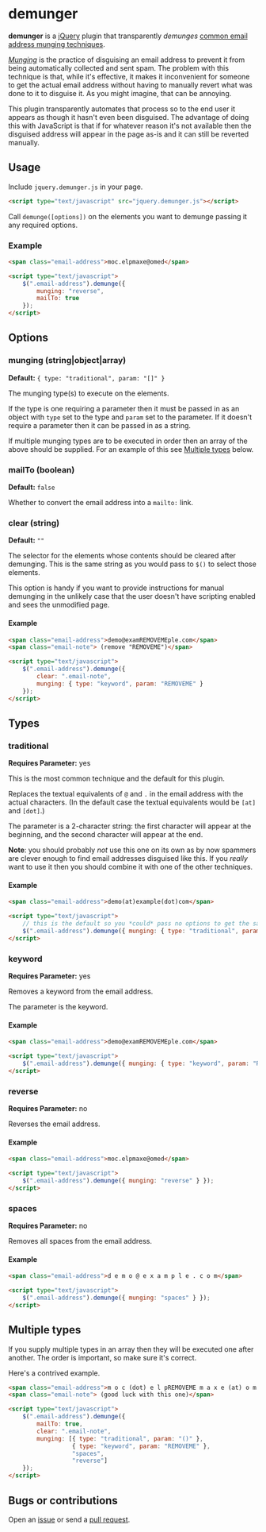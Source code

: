 # demunger

**demunger** is a [jQuery](http://jquery.com) plugin that transparently *demunges* [common email address munging techniques](http://en.wikipedia.org/wiki/Address_munging#Examples).

[*Munging*](http://en.wikipedia.org/wiki/Address_munging) is the practice of disguising an email address to prevent it from being automatically collected and sent spam. The problem with this technique is that, while it's effective, it makes it inconvenient for someone to get the actual email address without having to manually revert what was done to it to disguise it. As you might imagine, that can be annoying.

This plugin transparently automates that process so to the end user it appears as though it hasn't even been disguised. The advantage of doing this with JavaScript is that if for whatever reason it's not available then the disguised address will appear in the page as-is and it can still be reverted manually.

## Usage

Include `jquery.demunger.js` in your page.

```html
<script type="text/javascript" src="jquery.demunger.js"></script>
```

Call `demunge([options])` on the elements you want to demunge passing it any required options. 

### Example

```html
<span class="email-address">moc.elpmaxe@omed</span>

<script type="text/javascript">
    $(".email-address").demunge({ 
        munging: "reverse",
        mailTo: true
    });
</script>
```

## Options

### munging (string|object|array)

**Default:** `{ type: "traditional", param: "[]" }`

The munging type(s) to execute on the elements.

If the type is one requiring a parameter then it must be passed in as an object with `type` set to the type and `param` set to the parameter. If it doesn't require a parameter then it can be passed in as a string. 

If multiple munging types are to be executed in order then an array of the above should be supplied. For an example of this see [Multiple types](#multiple-types) below.

### mailTo (boolean)

**Default:** `false`

Whether to convert the email address into a `mailto:` link. 

### clear (string)

**Default:** `""`

The selector for the elements whose contents should be cleared after demunging. This is the same string as you would pass to `$()` to select those elements. 

This option is handy if you want to provide instructions for manual demunging in the unlikely case that the user doesn't have scripting enabled and sees the unmodified page.

#### Example

```html
<span class="email-address">demo@examREMOVEMEple.com</span>
<span class="email-note"> (remove "REMOVEME")</span>

<script type="text/javascript">
    $(".email-address").demunge({ 
        clear: ".email-note",
        munging: { type: "keyword", param: "REMOVEME" }
    });
</script>
```

## Types

### traditional

**Requires Parameter:** yes

This is the most common technique and the default for this plugin. 

Replaces the textual equivalents of `@` and `.` in the email address with the actual characters. (In the default case the textual equivalents would be `[at]` and `[dot]`.)

The parameter is a 2-character string: the first character will appear at the beginning, and the second character will appear at the end. 

**Note**: you should probably _not_ use this one on its own as by now spammers are clever enough to find email addresses disguised like this. If you _really_ want to use it then you should combine it with one of the other techniques.

#### Example

```html
<span class="email-address">demo(at)example(dot)com</span>

<script type="text/javascript">
    // this is the default so you *could* pass no options to get the same effect
    $(".email-address").demunge({ munging: { type: "traditional", param: "()" } });
</script>
```

### keyword

**Requires Parameter:** yes

Removes a keyword from the email address. 

The parameter is the keyword.

#### Example

```html
<span class="email-address">demo@examREMOVEMEple.com</span>

<script type="text/javascript">
    $(".email-address").demunge({ munging: { type: "keyword", param: "REMOVEME" } });
</script>
```

### reverse

**Requires Parameter:** no

Reverses the email address.

#### Example

```html
<span class="email-address">moc.elpmaxe@omed</span>

<script type="text/javascript">
    $(".email-address").demunge({ munging: "reverse" } });
</script>
```

### spaces

**Requires Parameter:** no

Removes all spaces from the email address.

#### Example

```html
<span class="email-address">d e m o @ e x a m p l e . c o m</span>

<script type="text/javascript">
    $(".email-address").demunge({ munging: "spaces" } });
</script>
```

## Multiple types

If you supply multiple types in an array then they will be executed one after another. The order is important, so make sure it's correct.

Here's a contrived example.

```html
<span class="email-address">m o c (dot) e l pREMOVEME m a x e (at) o m e d</span>
<span class="email-note"> (good luck with this one)</span>

<script type="text/javascript">
    $(".email-address").demunge({ 
        mailTo: true,
        clear: ".email-note",
        munging: [{ type: "traditional", param: "()" },
                  { type: "keyword", param: "REMOVEME" },
                  "spaces",
                  "reverse"]
    });
</script>
```

## Bugs or contributions

Open an [issue](demunger/issues) or send a [pull request](demunger/pulls).
